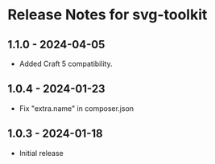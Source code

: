 # Release Notes for svg-toolkit

## 1.1.0 - 2024-04-05
- Added Craft 5 compatibility.

## 1.0.4 - 2024-01-23
- Fix "extra.name" in composer.json

## 1.0.3 - 2024-01-18
- Initial release
